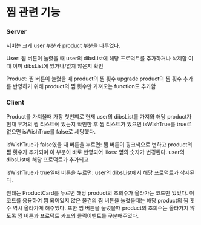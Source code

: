 # 찜 관련 기능

### Server

서버는 크게 user 부분과 product 부분을 다루었다.

User: 
  찜 버튼이 눌렸을 때 user의 dibsList에 해당 프로덕트를 추가하거나 삭제함
  이때 이미 dibsList에 있거나/없지 않은지 확인
  
Product: 
  찜 버튼이 눌렸을 때 product의 찜 횟수 upgrade
  product의 찜 횟수 추가를 반영하기 위해 product의 찜 횟수만 가져오는 function도 추가함


### Client

Product를 가져올때 가장 첫번쨰로 현재 user의 dibsList를 가져와 해당 product가 현재 유저의 찜 리스트에 있는지 확인한 후 찜 리스트가 있으면 isWishTrue를 true로 없으면 isWishTrue를 false로 세팅했다.

isWishTrue가 false였을 때 버튼을 누르면:
  찜 버튼이 핑크색으로 변하고
  product의 찜 횟수가 추가되며
    이 부분이 바로 반영되어 likes: 옆의 숫자가 변경된다.
  user의 dibsList에 해당 프로덕트가 추가되고
  
isWishTrue가 true일때 버튼을 누르면:
  user의 dibsList에서 해당 프로덕트가 삭제된다. 
  
원래는 ProductCard를 누르면 해당 product의 조회수가 올라가는 코드만 있었다. 
이 코드를 응용하여 찜 되어있지 않은 물건의 찜 버튼을 눌렀을때는 해당 product의 찜 횟수 역시 올라가게 해주었다.
또한 찜 버튼을 눌렀을때 product의 조회수는 올라가지 않도록 찜 버튼과 프로덕트 카드의 클릭이벤트를 구분해주었다.
